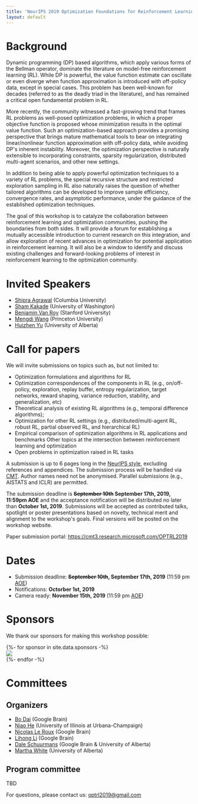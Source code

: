 ```yaml
---
title: 'NeurIPS 2019 Optimization Foundations for Reinforcement Learning Workshop'
layout: default
---
```


<style>thead { display: none; }</style>

# Background

Dynamic programming (DP) based algorithms, which apply various forms of the Bellman operator, dominate the literature on model-free reinforcement learning (RL). While DP is powerful, the value function estimate can oscillate or even diverge when function approximation is introduced with off-policy data, except in special cases. This problem has been well-known for decades (referred to as the deadly triad in the literature), and has remained a critical open fundamental problem in RL.

More recently, the community witnessed a fast-growing trend that frames RL problems as well-posed optimization problems, in which a proper objective function is proposed whose minimization results in the optimal value function. Such an optimization-based approach provides a promising perspective that brings mature mathematical tools to bear on integrating linear/nonlinear function approximation with off-policy data, while avoiding DP's inherent instability. Moreover, the optimization perspective is naturally extensible to incorporating constraints, sparsity regularization, distributed multi-agent scenarios, and other new settings.

In addition to being able to apply powerful optimization techniques to a variety of RL problems, the special recursive structure and restricted exploration sampling in RL also naturally raises the question of whether tailored algorithms can be developed to improve sample efficiency, convergence rates, and asymptotic performance, under the guidance of the established optimization techniques.

The goal of this workshop is to catalyze the collaboration between reinforcement learning and optimization communities, pushing the boundaries from both sides. It will provide a forum for establishing a mutually accessible introduction to current research on this integration, and allow exploration of recent advances in optimization for potential application in reinforcement learning. It will also be a window to identify and discuss existing challenges and forward-looking problems of interest in reinforcement learning to the optimization community. 


# Invited Speakers


- <a href="http://www.columbia.edu/~sa3305/">Shipra Agrawal</a> (Columbia University)
- <a href="https://homes.cs.washington.edu/~sham/">Sham Kakade</a> (University of Washington) 
- <a href="https://web.stanford.edu/~bvr/">Benjamin Van Roy</a> (Stanford University) 
- <a href="https://mwang.princeton.edu/">Mengdi Wang</a> (Princeton University) 
- <a href="https://directory.ualberta.ca/person/huizhen">Huizhen Yu</a> (University of Alberta)



# Call for papers

We will invite submissions on topics such as, but not limited to: 

- Optimization formulations and algorithms for RL
- Optimization correspondences of the components in RL (e.g., on/off-policy, exploration, replay buffer, entropy regularization, target networks, reward shaping, variance reduction, stability, and generalization, etc)
- Theoretical analysis of existing RL algorithms (e.g., temporal difference algorithms);
- Optimization for other RL settings (e.g., distributed/multi-agent RL, robust RL, partial observed RL, and hierarchical RL)
- Empirical comparison of optimization algorithms in RL applications and benchmarks
Other topics at the intersection between reinforcement learning and optimization
- Open problems in optimization raised in RL tasks


A submission is up to 6 pages long in the <a href="https://nips.cc/Conferences/2019/PaperInformation/StyleFiles">NeurIPS style</a>, excluding references and appendices. The submission process will be handled via <a href="https://cmt3.research.microsoft.com/OPTRL2019">CMT</a>. Author names need not be anonymised. Parallel submissions (e.g., AISTATS and ICLR) are permitted.

The submission deadline is **~~September 10th~~ September 17th, 2019, 11:59pm AOE** and the acceptance notification will be distributed no later than **October 1st, 2019**. Submissions will be accepted as contributed talks, spotlight or poster presentations based on novelty, technical merit and alignment to the workshop's goals. Final versions will be posted on the workshop website. 

Paper submission portal: <a href="https://cmt3.research.microsoft.com/OPTRL2019"> https://cmt3.research.microsoft.com/OPTRL2019 </a>

# Dates

- Submission deadline: **~~September 10th~~, September 17th, 2019** (11:59 pm <a href="https://www.timeanddate.com/time/zones/aoe">AOE</a>) 
- Notifications: **Octorber 1st, 2019** 
- Camera ready: **November 15th, 2019** (11:59 pm <a href="https://www.timeanddate.com/time/zones/aoe">AOE</a>) 
<!-- Workshop: **December 13th 2019** 
 -->

# Sponsors

<p style="text-align: left">
We thank our sponsors for making this workshop possible:
</p>

<div style="text-align: left;">
{%- for sponsor in site.data.sponsors -%}
<div class="sponsor">
  <a href="{{ sponsor.url }}" target="_blank">
    <img src="{{ sponsor.image }}" />
  </a>
</div>
{%- endfor -%}
</div>

# Committees

## Organizers

<!-- <div style="text-align: left;">
Bo Dai, Niao He, Nicolas Le Roux, Lihong Li, Dale Schuurmans, Martha White
</div>
 -->

- <a href="https://sites.google.com/site/daibohr/">Bo Dai</a> (Google Brain)
- <a href="http://niaohe.ise.illinois.edu/">Niao He</a> (University of Illinois at Urbana-Champaign)
- <a href="http://nicolas.le-roux.name/">Nicolas Le Roux</a> (Google Brain)
- <a href="https://lihongli.github.io/">Lihong Li</a> (Google Brain) 
- <a href="https://webdocs.cs.ualberta.ca/~dale/">Dale Schuurmans</a> (Google Brain & University of Alberta)
- <a href="https://webdocs.cs.ualberta.ca/~whitem/">Martha White</a> (University of Alberta)


## Program committee

<div style="text-align: left;">
TBD
</div>

<p style="text-align: left">
For questions, please contact us:
<a href="mailto:optrl2019@gmail.com">optrl2019@gmail.com</a>
</p>